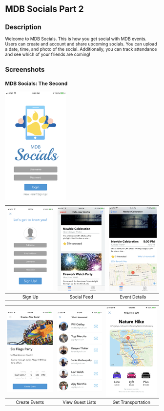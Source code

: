 # MDB Socials Part 2

## Description
Welcome to MDB Socials. This is how you get social with MDB events. Users can create and account and share upcoming socials. You can upload a date, time, and photo of the social. Additionally, you can track attendance and see which of your friends are coming!

## Screenshots
### MDB Socials: The Second
<img src="screenshots/login.png" width="200">

| <img src="screenshots/signup.png" width="200">        | <img src="screenshots/feed.png" width="200">           | <img src="screenshots/details.png" width="200">  |
| :-------------: | :-------------: | :-------------: |
| Sign Up | Social Feed | Event Details |

| <img src="screenshots/create_event.png" width="200">        | <img src="screenshots/interested.png" width="200">           | <img src="screenshots/lyft.png" width="200">  |
| :-------------: | :-------------: | :-------------: |
| Create Events | View Guest Lists | Get Transportation |

